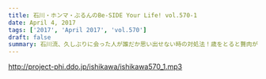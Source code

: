 ```yaml
---
title: 石川・ホンマ・ぶるんのBe-SIDE Your Life! vol.570-1
date: April 4, 2017
tags: ['2017', 'April 2017', 'vol.570']
draft: false
summary: 石川流、久しぶりに会った人が誰だか思い出せない時の対処法！歳をとると贅肉が落ちにくくなってくるそうです。SAITO
---
```


http://project-phi.ddo.jp/ishikawa/ishikawa570_1.mp3